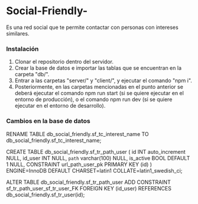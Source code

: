 # Social-Friendly-
Es una red social que te permite contactar con personas con intereses similares.

### Instalación
1. Clonar el repositorio dentro del servidor.
2. Crear la base de datos e importar las tablas que se encuentran en la carpeta "db/".
3. Entrar a las carpetas "server/" y "client/", y ejecutar el comando "npm i".
4. Posteriormente, en las carpetas mencionadas en el punto anterior se deberá ejecutar el comando npm run start (si se quiere ejecutar en el entorno de producción), o el comando npm run dev (si se quiere ejecutar en el entorno de desarrollo).

### Cambios en la base de datos
RENAME TABLE db_social_friendly.sf_tc_interest_name TO db_social_friendly.sf_tc_interest_name;

CREATE TABLE db_social_friendly.sf_tr_path_user (
	id INT auto_increment NULL,
	id_user INT NULL,
	`path` varchar(100) NULL,
	is_active BOOL DEFAULT 1 NULL,
	CONSTRAINT url_path_user_pk PRIMARY KEY (id)
)
ENGINE=InnoDB
DEFAULT CHARSET=latin1
COLLATE=latin1_swedish_ci;

ALTER TABLE db_social_friendly.sf_tr_path_user ADD CONSTRAINT sf_tr_path_user_sf_tr_user_FK FOREIGN KEY (id_user) REFERENCES db_social_friendly.sf_tr_user(id);

